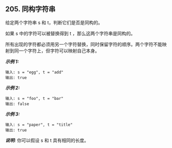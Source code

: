 ##  205. 同构字符串


给定两个字符串 s 和 t，判断它们是否是同构的。

如果 s 中的字符可以被替换得到 t ，那么这两个字符串是同构的。

所有出现的字符都必须用另一个字符替换，同时保留字符的顺序。两个字符不能映射到同一个字符上，但字符可以映射自己本身。

***示例 1:***
```
输入: s = "egg", t = "add"
输出: true
```

***示例 2:***
```
输入: s = "foo", t = "bar"
输出: false
```

***示例 3:***
```
输入: s = "paper", t = "title"
输出: true
```

***说明:***
你可以假设 s 和 t 具有相同的长度。
